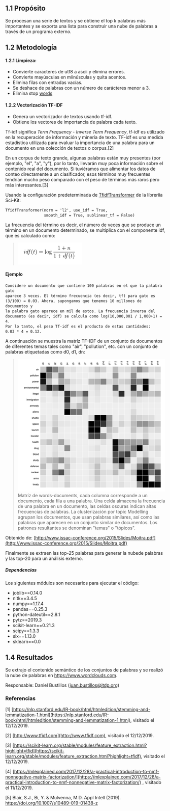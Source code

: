 ## 1.1 Propósito

Se procesan una serie de textos y se obtiene el top k palabras más importantes y se exporta una lista para construir una nube de palabras a través de un programa externo.

## 1.2 Metodología

#### 1.2.1 Limpieza:
- Convierte caracteres de utf8 a ascii y elimina errores.
- Convierte mayúsculas en miinúsculas y quita acentos.
- Elimina filas con entradas vacías.
- Se deshace de palabras con un número de carácteres menor a 3.
- Elimina stop [words](https://nlp.stanford.edu/IR-book/html/htmledition/dropping-common-terms-stop-words-1.html)

#### 1.2.2 Vectorización TF-IDF

- Genera un vectorizador de textos usando tf-idf.
- Obtiene los vectores de importancia de palabra cada texto.


Tf-idf significa *Term Frequency - Inverse Term Frequency*, tf-idf es utilizado en la recuperación de información y minería de texto. TF-idf es una medida estadística utilizada para evaluar la importancia de una palabra para un documento en una colección
de textos o corpus.[2]

En un corpus de texto grande, algunas palabras están muy presentes
(por ejemplo, "el", "a", "y"), por lo tanto, llevarán muy poca información sobre el contenido real del
documento. Si tuviéramos que alimentar los datos de conteo directamente a un
clasificador, esos términos muy frecuentes tendrían mucho peso comparado
con el peso de términos más raros pero más interesantes.[3]

Usando la configuración predeterminada de [TfidfTransformer](https://scikit-learn.org/stable/modules/generated/sklearn.feature_extraction.text.TfidfTransformer.html?highlight=tf%20idf#sklearn.feature_extraction.text.TfidfTransformer) de la libreriía Sci-Kit:

    TfidfTransformer(norm = 'l2', use_idf = True,
                     smooth_idf = True, sublinear_tf = False)

La frecuencia del término es decir, el número de veces que se produce un
término en un documento determinado, se multiplica con el componente idf, que
es calculado como:


>![Pipeline_inicial_sin_detalle](./assets/eq.png)

#### Ejemplo

    Considere un documento que contiene 100 palabras en el que la palabra gato
    aparece 3 veces. El término frecuencia (es decir, tf) para gato es
    (3/100) = 0.03. Ahora, supongamos que tenemos 10 millones de documentos y
    la palabra gato aparece en mil de estos. La frecuencia inversa del
    documento (es decir, idf) se calcula como log(10,000,001 / 1,000+1) = 4.
    Por lo tanto, el peso Tf-idf es el producto de estas cantidades:
    0.03 * 4 = 0.12.


A continuación se muestra la matríz TF-IDF de un conjunto de documentos de
diferentes temas tales como "air", "pollution", etc. con un conjunto de palabras
etiquetadas como d0, d1, dn:

>![Pipeline_inicial_sin_detalle](./assets/word_document.png)
   Matríz de words-documents, cada columna corresponde a un documento, cada fila a una palabra. Una celda almacena la frecuencia de una palabra en un documento, las celdas oscuras indican altas frecuencias de palabras. La clusterización por topic Modelling agrupan los
   documentos, que usan palabras similares, así como las palabras que aparecen
   en un conjunto similar de documentos. Los patrones resultantes se
   denominan "temas" o "tópicos".

  Obtenido de: [http://www.issac-conference.org/2015/Slides/Moitra.pdf](http://www.issac-conference.org/2015/Slides/Moitra.pdf)

Finalmente se  extraen las  top-25 palabras para generar la   nubede palabras y las top-20 para un  análisis externo.
  #####  Dependencias

Los siguientes módulos son necesarios para ejecutar el código:

- joblib==0.14.0
- nltk==3.4.5
- numpy==1.17.4
- pandas==0.25.3
- python-dateutil==2.8.1
- pytz==2019.3
- scikit-learn==0.21.3
- scipy==1.3.3
- six==1.13.0
- sklearn==0.0

## 1.4 Resultados

Se extrajo el contenido semántico de los conjuntos de palabras y se realizó la nube de palabras en https://www.wordclouds.com.

Responsable: Daniel Bustillos (juan.bustillos@itdp.org)
### Referencias

[1] [https://nlp.stanford.edu/IR-book/html/htmledition/stemming-and-lemmatization-1.html](https://nlp.stanford.edu/IR-book/html/htmledition/stemming-and-lemmatization-1.html), visitado el 12/12/2019.


[2] [http://www.tfidf.com](http://www.tfidf.com), visitado el 12/12/2019.

[3] [https://scikit-learn.org/stable/modules/feature_extraction.html?highlight=tfid](https://scikit-learn.org/stable/modules/feature_extraction.html?highlight=tfidf), visitado el 12/12/2019.

[4] [https://mlexplained.com/2017/12/28/a-practical-introduction-to-nmf-nonnegative-matrix-factorization/](https://mlexplained.com/2017/12/28/a-practical-introduction-to-nmf-nonnegative-matrix-factorization/) , visitado el 11/12/2019.

[5] Blair, S.J., Bi, Y. & Mulvenna, M.D. Appl Intell (2019). https://doi.org/10.1007/s10489-019-01438-z
